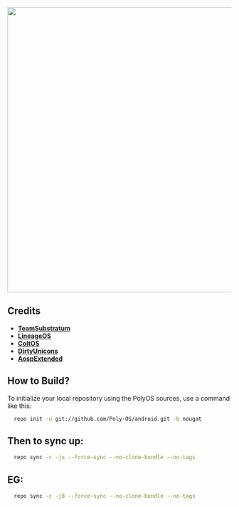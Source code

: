  <p align="center">
<img src="https://image.ibb.co/jH31TG/32908272.jpg" width="640px" height="640px" > 
 </p>

Credits
-------

* [**TeamSubstratum**](https://github.com/Substratum)
* [**LineageOS**](https://github.com/LineageOS)
* [**ColtOS**](https://github.com/ColtOS)
* [**DirtyUnicons**](https://github.com/DirtyUnicorns)
* [**AospExtended**](https://github.com/AospExtended)

How to Build?
-------------

To initialize your local repository using the PolyOS sources, use a 
command like this:

```bash
  repo init -u git://github.com/Poly-OS/android.git -b nougat
```
  
Then to sync up:
----------------

```bash
  repo sync -c -jx --force-sync --no-clone-bundle --no-tags
```
EG:
---
```bash
  repo sync -c -j8 --force-sync --no-clone-bundle --no-tags
```
